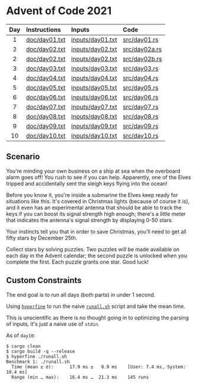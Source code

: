 # Advent of Code 2021

| Day | Instructions | Inputs | Code |
| :-: | :- | :- | :- |
| 1 |[doc/day01.txt](./doc/day01.txt) |[inputs/day01.txt](./inputs/day01.txt) | [src/day01.rs](./src/day01.rs) |
| 2 |[doc/day02.txt](./doc/day02.txt) |[inputs/day02.txt](./inputs/day02.txt) | [src/day02a.rs](./src/day02a.rs) |
| 2 |[doc/day02.txt](./doc/day02.txt) |[inputs/day02.txt](./inputs/day02.txt) | [src/day02b.rs](./src/day02b.rs) |
| 3 |[doc/day03.txt](./doc/day03.txt) |[inputs/day03.txt](./inputs/day03.txt) | [src/day03.rs](./src/day03.rs) |
| 4 |[doc/day04.txt](./doc/day04.txt) |[inputs/day04.txt](./inputs/day04.txt) | [src/day04.rs](./src/day04.rs) |
| 5 |[doc/day05.txt](./doc/day05.txt) |[inputs/day05.txt](./inputs/day05.txt) | [src/day05.rs](./src/day05.rs) |
| 6 |[doc/day06.txt](./doc/day06.txt) |[inputs/day06.txt](./inputs/day06.txt) | [src/day06.rs](./src/day06.rs) |
| 7 |[doc/day07.txt](./doc/day07.txt) |[inputs/day07.txt](./inputs/day07.txt) | [src/day07.rs](./src/day07.rs) |
| 8 |[doc/day08.txt](./doc/day08.txt) |[inputs/day08.txt](./inputs/day08.txt) | [src/day08.rs](./src/day08.rs) |
| 9 |[doc/day09.txt](./doc/day09.txt) |[inputs/day09.txt](./inputs/day09.txt) | [src/day09.rs](./src/day09.rs) |
| 10 |[doc/day10.txt](./doc/day10.txt) |[inputs/day10.txt](./inputs/day10.txt) | [src/day10.rs](./src/day10.rs) |

## Scenario

You're minding your own business on a ship at sea when the overboard alarm goes
off! You rush to see if you can help. Apparently, one of the Elves tripped and
accidentally sent the sleigh keys flying into the ocean!

Before you know it, you're inside a submarine the Elves keep ready for
situations like this. It's covered in Christmas lights (because of course it
is), and it even has an experimental antenna that should be able to track the
keys if you can boost its signal strength high enough; there's a little meter
that indicates the antenna's signal strength by displaying 0-50 stars.

Your instincts tell you that in order to save Christmas, you'll need to get all
fifty stars by December 25th.

Collect stars by solving puzzles. Two puzzles will be made available on each
day in the Advent calendar; the second puzzle is unlocked when you complete the
first. Each puzzle grants one star. Good luck!

## Custom Constraints

The end goal is to run all days (both parts) in under 1 second.

Using [`hyperfine`](https://github.com/sharkdp/hyperfine) to run the naive [`runall.sh`](./runall.sh) script and take the mean time.

This is unscientific as there is no thought going in to optimizing the parsing
of inputs, it's just a naive use of `stdin`.

As of `day10`:

```
$ cargo clean
$ cargo build -q --release
$ hyperfine ./runall.sh
Benchmark 1: ./runall.sh
  Time (mean ± σ):      17.9 ms ±   0.9 ms    [User: 7.4 ms, System: 10.4 ms]
  Range (min … max):    16.4 ms …  21.3 ms    145 runs
```
